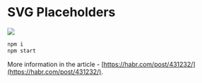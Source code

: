 # SVG Placeholders

![](https://habrastorage.org/webt/ko/6n/vo/ko6nvoj9m3q1bdzvbeogrcbt09i.jpeg)

```sh
npm i
npm start
```

More information in the article - [https://habr.com/post/431232/](https://habr.com/post/431232/).
